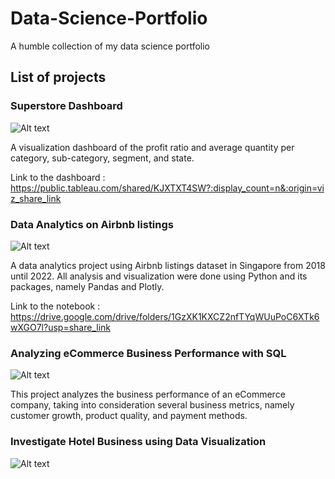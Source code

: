 # Data-Science-Portfolio
A humble collection of my data science portfolio

## List of projects

### Superstore Dashboard

![Alt text](https://img.freepik.com/free-vector/scene-beautiful-cityscape-with-hight-building-shop-street-with-park_1150-48968.jpg?w=2000)

A visualization dashboard of the profit ratio and average quantity per category, sub-category, segment, and state.

Link to the dashboard : https://public.tableau.com/shared/KJXTXT4SW?:display_count=n&:origin=viz_share_link

### Data Analytics on Airbnb listings

![Alt text](https://img.freepik.com/premium-vector/fragment-urban-landscape-with-hotel-buildings-standing-along-city-road-color-background-flat-vector-illustration_1284-75269.jpg)

A data analytics project using Airbnb listings dataset in Singapore from 2018 until 2022. All analysis and visualization were done using Python and its packages, namely Pandas and Plotly.

Link to the notebook : https://drive.google.com/drive/folders/1GzXK1KXCZ2nfTYqWUuPoC6XTk6wXGO7l?usp=share_link

### Analyzing eCommerce Business Performance with SQL

![Alt text](https://images.pond5.com/mobile-shopping-e-commerce-online-088356597_prevstill.jpeg)

This project analyzes the business performance of an eCommerce company, taking into consideration several business metrics, namely customer growth, product quality, and payment methods.

### Investigate Hotel Business using Data Visualization

![Alt text](https://img.freepik.com/free-vector/swimming-pool-hotel-resort-outdoors_33099-1697.jpg?w=996&t=st=1696552800~exp=1696553400~hmac=a46aa563c8103b4ed02f6adea6f240454d39da533d0e7bbd47fc39a6fae59c2f)
